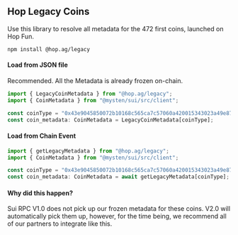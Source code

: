## Hop Legacy Coins

Use this library to resolve all metadata for the 472 first coins, launched on Hop Fun.

`npm install @hop.ag/legacy`

#### Load from JSON file
Recommended. All the Metadata is already frozen on-chain.

```typescript
import { LegacyCoinMetadata } from "@hop.ag/legacy";
import { CoinMetadata } from "@mysten/sui/src/client";

const coinType = "0x43e9045850072b10168c565ca7c57060a420015343023a49e87e6e47d3a74231::hoppy::HOPPY";
const coin_metadata: CoinMetadata = LegacyCoinMetadata[coinType];
```

#### Load from Chain Event

```typescript
import { getLegacyMetadata } from "@hop.ag/legacy";
import { CoinMetadata } from "@mysten/sui/src/client";

const coinType = "0x43e9045850072b10168c565ca7c57060a420015343023a49e87e6e47d3a74231::hoppy::HOPPY";
const coin_metadata: CoinMetadata = await getLegacyMetadata[coinType];
```

#### Why did this happen?
Sui RPC V1.0 does not pick up our frozen metadata for these coins. V2.0 will automatically
pick them up, however, for the time being, we recommend all of our partners to integrate
like this.